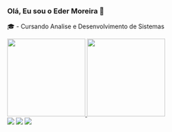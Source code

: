 ### Olá, Eu sou o Eder Moreira 👋

🎓 - Cursando Analise e Desenvolvimento de Sistemas <br>
<div>
  <a href="https://github.com/ederamoreira">
  <img height="180em" src="https://github-readme-stats.vercel.app/api?username=ederamoreira&show_icons=true&theme=react&include_all_commits=true&count_private=true"/>
  <img height="180em" src="https://github-readme-stats.vercel.app/api/top-langs/?username=ederamoreira&layout=compact&langs_count=7&theme=react"/>
</div>
<div>
   <a href="https://instagram.com/edermoreirareal" target="_blank"><img src="https://img.shields.io/badge/-Instagram-%23E4405F?style=for-the-badge&logo=instagram&logoColor=white" target="_blank"></a>
   <a href="https://discord.gg/WWEXgf5r" target="_blank"><img src="https://img.shields.io/badge/Discord-7289DA?style=for-the-badge&logo=discord&logoColor=white" target="_blank"></a> 
    <a href="https://www.linkedin.com/in/ederamoreira/" target="_blank"><img src="https://img.shields.io/badge/-LinkedIn-%230077B5?style=for-the-badge&logo=linkedin&logoColor=white" target="_blank"></a>
</div>

